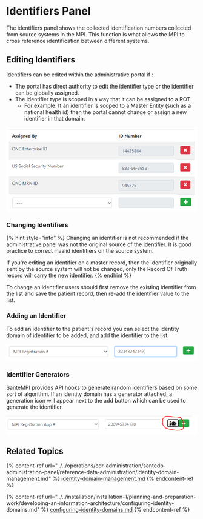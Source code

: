 # Identifiers Panel

The identifiers panel shows the collected identification numbers collected from source systems in the MPI. This function is what allows the MPI to cross reference identification between different systems.

## Editing Identifiers

Identifiers can be edited within the administrative portal if :

* The portal has direct authority to edit the identifier type or the identifier can be globally assigned.
* The identifier type is scoped in a way that it can be assigned to a ROT
  * For example: If an identifier is scoped to a Master Entity (such as a national health id) then the portal cannot change or assign a new identifier in that domain.

![](<../../.gitbook/assets/image (439).png>)

### Changing Identifiers

{% hint style="info" %}
Changing an identifier is not recommended if the administrative panel was not the original source of the identifier. It is good practice to correct invalid identifiers on the source system.&#x20;

If you're editing an identifier on a master record, then the identifier originally sent by the source system will not be changed, only the Record Of Truth record will carry the new identifier.
{% endhint %}

To change an identifier users should first remove the existing identifier from the list and save the patient record, then re-add the identifier value to the list.

### Adding an Identifier

To add an identifier to the patient's record you can select the identity domain of identifier to be added, and add the identifier to the list.

![](<../../.gitbook/assets/image (56).png>)

### Identifier Generators

SanteMPI provides API hooks to generate random identifiers based on some sort of algorithm. If an identity domain has a generator attached, a generation icon will appear next to the add button which can be used to generate the identifier.

![](<../../.gitbook/assets/image (87).png>)

## Related Topics

{% content-ref url="../../operations/cdr-administration/santedb-administration-panel/reference-data-administration/identity-domain-management.md" %}
[identity-domain-management.md](../../operations/cdr-administration/santedb-administration-panel/reference-data-administration/identity-domain-management.md)
{% endcontent-ref %}

{% content-ref url="../../installation/installation-1/planning-and-preparation-work/developing-an-information-architecture/configuring-identity-domains.md" %}
[configuring-identity-domains.md](../../installation/installation-1/planning-and-preparation-work/developing-an-information-architecture/configuring-identity-domains.md)
{% endcontent-ref %}
